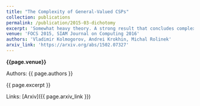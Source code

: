 ```yaml
---
title: "The Complexity of General-Valued CSPs"
collection: publications
permalink: /publication/2015-03-dichotomy
excerpt: 'Somewhat heavy theory. A strong result that concludes complexity classification of a large class of discrete optimization problems.'
venue: 'FOCS 2015, SIAM Journal on Computing 2016'
authors: 'Vladimir Kolmogorov, Andrei Krokhin, Michal Rolinek'
arxiv_link: 'https://arxiv.org/abs/1502.07327'
---
```


**{{page.venue}}**

Authors: {{ page.authors }}

{{ page.excerpt }}

Links: [Arxiv]({{ page.arxiv_link }})
